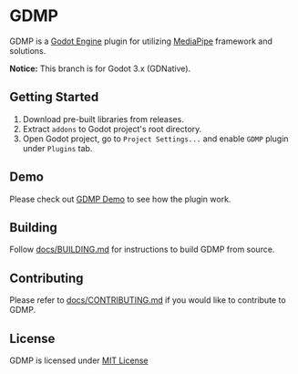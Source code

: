 # GDMP
GDMP is a [Godot Engine](https://godotengine.org) plugin for utilizing [MediaPipe](https://developers.google.com/mediapipe) framework and solutions.

**Notice:** This branch is for Godot 3.x (GDNative).

## Getting Started
1. Download pre-built libraries from releases.
2. Extract `addons` to Godot project's root directory.
3. Open Godot project, go to `Project Settings...` and enable `GDMP` plugin under `Plugins` tab.

## Demo
Please check out [GDMP Demo](https://github.com/j20001970/GDMP-demo) to see how the plugin work.

## Building
Follow [docs/BUILDING.md](./docs/BUILDING.md) for instructions to build GDMP from source.

## Contributing
Please refer to [docs/CONTRIBUTING.md](./docs/CONTRIBUTING.md) if you would like to contribute to GDMP.

## License
GDMP is licensed under [MIT License](./LICENSE)
